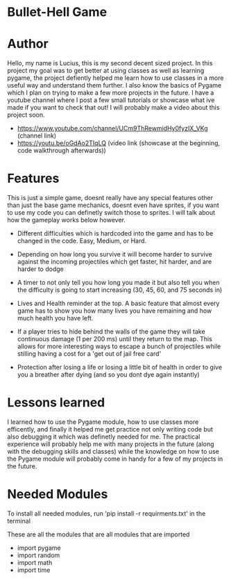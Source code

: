 # **Bullet-Hell Game**

# Author
Hello, my name is Lucius, this is my second decent sized project. In this project my goal was to get better at using classes as well as learning pygame, the project defiently helped me learn how to use classes in a more useful way and understand them further. I also know the basics of Pygame which I plan on trying to make a few more projects in the future. I have a youtube channel where I post a few small tutorials or showcase what ive made if you want to check that out! I will probably make a video about this project soon.

- https://www.youtube.com/channel/UCm9ThRewmidHy0fyzIX_VKg (channel link)
- https://youtu.be/oGdAo2TIqLQ (video link (showcase at the beginning, code walkthrough afterwards))

# Features

This is just a simple game, doesnt really have any special features other than just the base game mechanics, doesnt even have sprites, if you want to use my code you can definetly switch those to sprites. I will talk about how the gameplay works below however.

- Different difficulties which is hardcoded into the game and has to be changed in the code. Easy, Medium, or Hard.

- Depending on how long you survive it will become harder to survive against the incoming projectiles which get faster, hit harder, and are harder to dodge

- A timer to not only tell you how long you made it but also tell you when the difficulty is going to start increasing (30, 45, 60, and 75 seconds in)

- Lives and Health reminder at the top. A basic feature that almost every game has to show you how many lives you have remaining and how much health you have left.

- If a player tries to hide behind the walls of the game they will take continuous damage (1 per 200 ms) until they return to the map. This allows for more interesting ways to escape a bunch of projectiles while stilling having a cost for a 'get out of jail free card'

- Protection after losing a life or losing a little bit of health in order to give you a breather after dying (and so you dont dye again instantly)

# Lessons learned

I learned how to use the Pygame module, how to use classes more efficently, and finally it helped me get practice not only writing code but also debugging it which was definetly needed for me. The practical experience will probably help me with many projects in the future (along with the debugging skills and classes) while the knowledge on how to use the Pygame module will probably come in handy for a few of my projects in the future.

# Needed Modules
To install all needed modules, run 'pip install -r requirments.txt' in the terminal 

These are all the modules that are all modules that are imported

- import pygame
- import random
- import math
- import time


